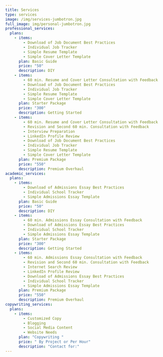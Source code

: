 ```yaml
---
title: Services
type: services
image: /img/services-jumbotron.jpg
full_image: img/personal-jumbotron.jpg
professional_services:
  plans:
    - items:
        - Download of Job Document Best Practices
        - Individual Job Tracker
        - Simple Resume Template
        - Simple Cover Letter Template
      plan: Basic Guide
      price: "50"
      description: DIY
    - items:
        - 60 min. Resume and Cover Letter Consultation with Feedback
        - Download of Job Document Best Practices
        - Individual Job Tracker
        - Simple Resume Template
        - Simple Cover Letter Template
      plan: Starter Package
      price: "300"
      description: Getting Started
    - items:
        - 60 min. Resume and Cover Letter Consultation with Feedback
        - Revision and Second 60 min. Consultation with Feedback
        - Interview Preparation
        - LinkedIn Profile Review
        - Download of Job Document Best Practices
        - Individual Job Tracker
        - Simple Resume Template
        - Simple Cover Letter Template
      plan: Premium Package
      price: "550"
      description: Premium Overhaul
academic_services:
  plans:
    - items:
        - Download of Admissions Essay Best Practices
        - Individual School Tracker
        - Simple Admissions Essay Template
      plan: Basic Guide
      price: "50"
      description: DIY
    - items:
        - 60 min. Admissions Essay Consultation with Feedback
        - Download of Admissions Essay Best Practices
        - Individual School Tracker
        - Simple Admissions Essay Template
      plan: Starter Package
      price: "300"
      description: Getting Started
    - items:
        - 60 min. Admissions Essay Consultation with Feedback
        - Revision and Second 60 min. Consultation with Feedback
        - Internet Search Review
        - LinkedIn Profile Review
        - Download of Admissions Essay Best Practices
        - Individual School Tracker
        - Simple Admissions Essay Template
      plan: Premium Package
      price: "550"
      description: Premium Overhaul
copywriting_services:
  plans:
    - items:
        - Customized Copy
        - Blogging
        - Social Media Content
        - Website Needs
      plan: "Copywriting "
      price: " By Project or Per Hour"
      description: "Contact for:"
---
```

